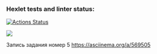 ### Hexlet tests and linter status:
[![Actions Status](https://github.com/boytsovau/python-project-49/workflows/hexlet-check/badge.svg)](https://github.com/boytsovau/python-project-49/actions)


<a href="https://codeclimate.com/github/boytsovau/python-project-49/maintainability"><img src="https://api.codeclimate.com/v1/badges/1b5c5089f32a03734b29/maintainability" /></a>


Запись задания номер 5 https://asciinema.org/a/569505